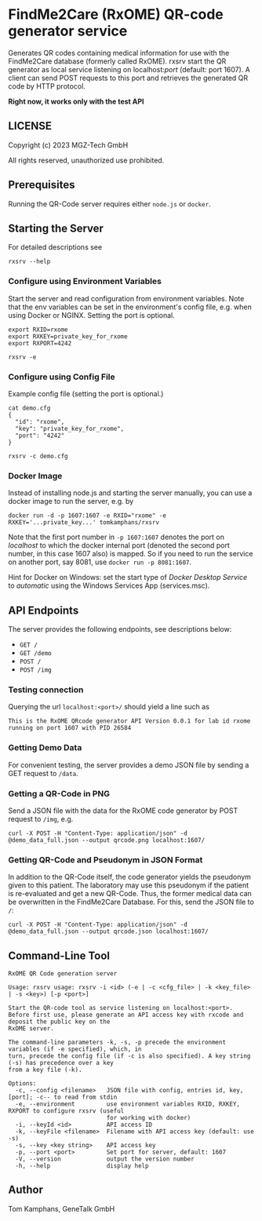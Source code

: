 # FindMe2Care (RxOME) QR-code generator service
Generates QR codes containing medical information for use with the FindMe2Care database
(formerly called RxOME). rxsrv start the QR generator as local service listening on localhost:*port* (default: port 1607).
A client can send POST requests to this port and retrieves the generated QR code by HTTP protocol.

**Right now, it works only with the test API**

## LICENSE

Copyright (c) 2023 MGZ-Tech GmbH

All rights reserved, unauthorized use prohibited.

## Prerequisites
Running the QR-Code server requires either `node.js` or `docker`.

## Starting the Server

For detailed descriptions see 
```
rxsrv --help
```

### Configure using Environment Variables

Start the server and read configuration from environment variables. Note that the env variables can be set in the 
environment's config file, e.g. when using Docker or NGINX. Setting the port is optional.

```
export RXID=rxome
export RXKEY=private_key_for_rxome
export RXPORT=4242

rxsrv -e
```

### Configure using Config File

Example config file (setting the port is optional.)

```
cat demo.cfg
{
  "id": "rxome",
  "key": "private_key_for_rxome",
  "port": "4242"
}

rxsrv -c demo.cfg
```

### Docker Image
Instead of installing node.js and starting the server manually, you can use a docker image to run the server, e.g. by

```
docker run -d -p 1607:1607 -e RXID="rxome" -e RXKEY='...private_key...' tomkamphans/rxsrv 
```

Note that the first port number in `-p 1607:1607` denotes the port on *localhost* to which the docker internal port (denoted the second port number, in this case 1607 also) is mapped. So if you need to run the service on another port, say 8081, use 
`docker run -p 8081:1607`.

Hint for Docker on Windows: set the start type of *Docker Desktop Service* to *automatic* using the Windows Services App (services.msc).


## API Endpoints

The server provides the following endpoints, see descriptions below:
- `GET /`
- `GET /demo`
- `POST /`
- `POST /img`

### Testing connection

Querying the url `localhost:<port>/` should yield a line such as 

```This is the RxOME QRcode generator API Version 0.0.1 for lab id rxome running on port 1607 with PID 26584```

### Getting Demo Data
For convenient testing, the server provides a demo JSON file by sending a GET request to `/data`.

### Getting a QR-Code in PNG
Send a JSON file with the data for the RxOME code generator by POST request to `/img`, e.g.

```
curl -X POST -H "Content-Type: application/json" -d @demo_data_full.json --output qrcode.png localhost:1607/
```

### Getting QR-Code and Pseudonym in JSON Format
In addition to the QR-Code itself, the code generator yields the pseudonym given to this patient. The laboratory may
use this pseudonym if the patient is re-evaluated and get a new QR-Code. Thus, the former medical data can be
overwritten in the FindMe2Care Database. For this, send the JSON file to `/`:

```
curl -X POST -H "Content-Type: application/json" -d @demo_data_full.json --output qrcode.json localhost:1607/
```

## Command-Line Tool

```
RxOME QR Code generation server

Usage: rxsrv usage: rxsrv -i <id> (-e | -c <cfg_file> | -k <key_file> | -s <key>) [-p <port>]

Start the QR-code tool as service listening on localhost:<port>.
Before first use, please generate an API access key with rxcode and deposit the public key on the
RxOME server.

The command-line parameters -k, -s, -p precede the environment variables (if -e specified), which, in
turn, precede the config file (if -c is also specified). A key string (-s) has precedence over a key
from a key file (-k).

Options:
  -c, --config <filename>   JSON file with config, entries id, key, [port]; -c-- to read from stdin
  -e, --environment         use environment variables RXID, RXKEY, RXPORT to configure rxsrv (useful
                            for working with docker)
  -i, --keyId <id>          API access ID
  -k, --keyFile <filename>  Filename with API access key (default: use -s)
  -s, --key <key string>    API access key
  -p, --port <port>         Set port for server, default: 1607
  -V, --version             output the version number
  -h, --help                display help
```


## Author
Tom Kamphans, GeneTalk GmbH
